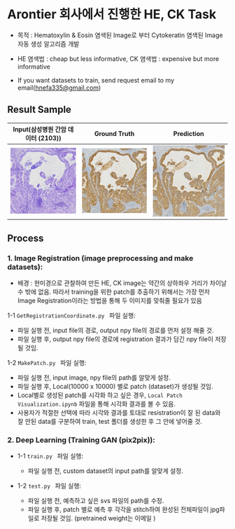 # Arontier 회사에서 진행한 HE, CK Task
  - 목적 : Hematoxylin & Eosin 염색된 Image로 부터 Cytokeratin 염색된 Image 자동 생성 알고리즘 개발
  *  HE 염색법 : cheap but less informative,
      CK 염색법 : expensive but more informative 

  - If you want datasets to train, send request email to my email(hnefa335@gmail.com)


## Result Sample

|  Input(삼성병원 간암 데이터 (2103))| Ground Truth |  Prediction |
| --- | --- | --- |
|![ex/input.PNG](src/input.jpg)|![ex/gt.PNG](src/gt.jpg)|![ex/prediction.PNG](src/prediction.jpg)|




## Process

### 1. Image Registration (image preprocessing and make datasets):
 - 배경 : 현미경으로 관찰하여 만든 HE, CK image는 약간의 상하좌우 거리가 차이날 수 밖에 없음.
   따라서 training을 위한 patch를 추출하기 위해서는 가장 먼저 Image Registration이라는 방법을 통해 두 이미지를 
   맞춰줄 필요가 있음
   
  1-1 ```GetRegistrationCoordinate.py ``` 파일 실행:
   - 파일 실행 전, input file의 경로, output npy file의 경로를 먼저 설정 해줄 것. 
   - 파일 실행 후, output npy file의 경로에 registration 결과가 담긴 npy file이 저장될 것임.
   
  1-2 ```MakePatch.py ``` 파일 실행:
   - 파일 실행 전, input image, npy file의 path를 알맞게 설정.  
   - 파일 실행 후, Local(10000 x 10000) 별로 patch (dataset)가 생성될 것임.
   - Local별로 생성된 patch를 시각화 하고 싶은 경우, ``` Local Patch Visualization.ipynb ``` 파일을 통해 시각화 결과를 볼 수 있음.
   - 사용자가 적절한 선택에 따라 시각와 결과를 토대로 resistration이 잘 된 data와 잘 안된 data를 구분하여 train, test 폴더를 생성한 후 그 안에 넣어줄 것.


### 2. Deep Learning (Training GAN (pix2pix)):
  - 1-1 ```train.py ``` 파일 실행:
    -  파일 실행 전, custom dataset의 input path를 알맞게 설정.
    
  - 1-2 ```test.py ``` 파일 실행:
    - 파일 실행 전, 예측하고 싶은 svs 파일의 path를 수정.
    - 파일 실행 후, patch 별로 예측 후 각각을 stitch하여 완성된 전체파일이 jpg파일로 저장될 것임. (pretrained weight는 이메일 )
